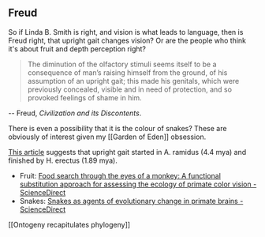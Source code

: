 ## Freud

So if Linda B. Smith is right, and vision is what leads to language, then is Freud right, that upright gait changes vision?
Or are the people who think it's about fruit and depth perception right?

> The diminution of the olfactory stimuli seems itself to be a consequence of man’s raising himself from the ground, of his assumption of an upright gait; this made his genitals, which were previously concealed, visible and in need of protection, and so provoked feelings of shame in him.

-- Freud, _Civilization and its Discontents_.

There is even a possibility that it is the colour of snakes?
These are obviously of interest given my [[Garden of Eden]] obsession.

[This article](https://www.smithsonianmag.com/science-nature/becoming-human-the-evolution-of-walking-upright-13837658/) suggests that upright gait started in A. ramidus (4.4 mya) and finished by H. erectus (1.89 mya).

- Fruit: [Food search through the eyes of a monkey: A functional substitution approach for assessing the ecology of primate color vision - ScienceDirect](https://www.sciencedirect.com/science/article/pii/S0042698913001119)
- Snakes: [Snakes as agents of evolutionary change in primate brains - ScienceDirect](https://www.sciencedirect.com/science/article/pii/S0047248406000182)

[[Ontogeny recapitulates phylogeny]]
